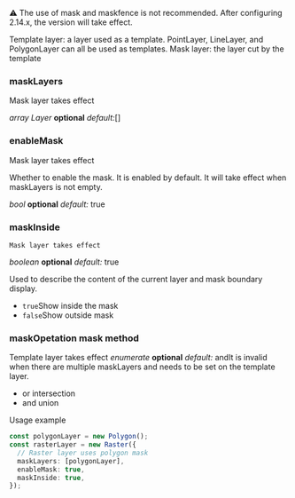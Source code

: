 ⚠️ The use of mask and maskfence is not recommended. After configuring 2.14.x, the version will take effect.

Template layer: a layer used as a template. PointLayer, LineLayer, and PolygonLayer can all be used as templates.
Mask layer: the layer cut by the template

### maskLayers

Mask layer takes effect

<description> _array Layer_ **optional** _default:_\[]</description>

### enableMask

Mask layer takes effect

Whether to enable the mask. It is enabled by default. It will take effect when maskLayers is not empty.

<description> _bool_ **optional** _default:_ true</description>

### maskInside

```
Mask layer takes effect
```

<description> _boolean_ **optional** _default:_ true</description>

Used to describe the content of the current layer and mask boundary display.

- `true`Show inside the mask
- `false`Show outside mask

### maskOpetation mask method

Template layer takes effect<description> _enumerate_ **optional** _default:_ and</description>It is invalid when there are multiple maskLayers and needs to be set on the template layer.

- or intersection
- and union

Usage example

```ts
const polygonLayer = new Polygon();
const rasterLayer = new Raster({
  // Raster layer uses polygon mask
  maskLayers: [polygonLayer],
  enableMask: true,
  maskInside: true,
});
```
